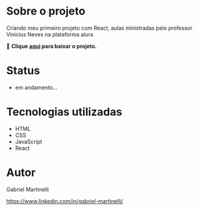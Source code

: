 # Sobre o projeto
Criando meu primeiro projeto com React, aulas ministradas pelo professor Vinicius Neves na plataforma alura

 🔽 **Clique <a href="https://github.com/GabrielMartinelli/Organo-react/archive/refs/heads/master.zip">aqui</a> para baixar o projeto.**

# Status
- em andamento...

# Tecnologias utilizadas

- HTML
- CSS
- JavaScript
- React

# Autor

Gabriel Martinelli

https://www.linkedin.com/in/gabriel-martinelli/
